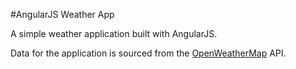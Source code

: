 #AngularJS Weather App

A simple weather application built with AngularJS.

Data for the application is sourced from the [OpenWeatherMap](http://openweathermap.org/API) API.